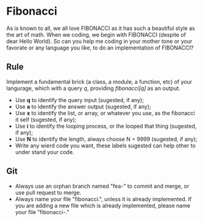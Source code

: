 # Fibonacci
As is known to all, we all love FIBONACCI as it has such a beautiful style as the art of math. When we coding, we begin with FIBONACCI (despite of dear Hello World). So can you help me coding in your mother tone or your favorate or any language you like, to do an implementation of FIBONACCI?

## Rule
Implement a fundamental brick (a class, a module, a function, etc) of your langurage, which with a query _q_, providing _fibonacci[q]_ as an output.
- Use **q** to identify the query input (sugested, if any);
- Use **a** to identify the answer output (sugested, if any);
- Use **x** to identify the list, or array, or whatever you use, as the fibonacci it self (sugested, if any);
- Use **i** to identify the looping process, or the looped that thing (sugested, if any);
- Use **N** to identify the length, always choose N = 9999 (sugested, if any);
- Write any wierd code you want, these labels sugested can help other to under stand your code.

## Git
- Always use an orphan branch named "fea-<language>" to commit and merge, or use pull request to merge.
- Always name your file "fibonacci.<somewhat>", unless it is already implemented. If you are adding a new file which is already implemented, please name your file "fibonacci-<whateverdiffers>.<somewhat>"
